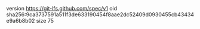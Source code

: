 version https://git-lfs.github.com/spec/v1
oid sha256:9ca3737591a511f3de633190454f8aae2dc52409d0930455cb43434e9a6b8b02
size 75
